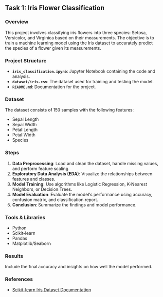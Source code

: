 ## Task 1: Iris Flower Classification

### Overview
This project involves classifying iris flowers into three species: Setosa, Versicolor, and Virginica based on their measurements. The objective is to train a machine learning model using the Iris dataset to accurately predict the species of a flower given its measurements.

### Project Structure
- **`iris_classification.ipynb`**: Jupyter Notebook containing the code and analysis.
- **`dataset/iris.csv`**: The dataset used for training and testing the model.
- **`README.md`**: Documentation for the project.

### Dataset
The dataset consists of 150 samples with the following features:
- Sepal Length
- Sepal Width
- Petal Length
- Petal Width
- Species

### Steps
1. **Data Preprocessing**: Load and clean the dataset, handle missing values, and perform feature scaling.
2. **Exploratory Data Analysis (EDA)**: Visualize the relationships between features and classes.
3. **Model Training**: Use algorithms like Logistic Regression, K-Nearest Neighbors, or Decision Trees.
4. **Model Evaluation**: Evaluate the model's performance using accuracy, confusion matrix, and classification report.
5. **Conclusion**: Summarize the findings and model performance.

### Tools & Libraries
- Python
- Scikit-learn
- Pandas
- Matplotlib/Seaborn

### Results
Include the final accuracy and insights on how well the model performed.

### References
- [Scikit-learn Iris Dataset Documentation](https://scikit-learn.org/stable/auto_examples/datasets/plot_iris_dataset.html)